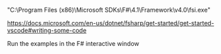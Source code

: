 "C:\Program Files (x86)\Microsoft SDKs\F#\4.1\Framework\v4.0\fsi.exe"

https://docs.microsoft.com/en-us/dotnet/fsharp/get-started/get-started-vscode#writing-some-code

Run the examples in the F# interactive window